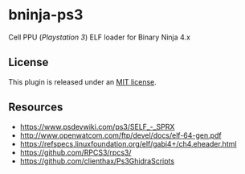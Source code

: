 # bninja-ps3

Cell PPU (*Playstation 3*) ELF loader for Binary Ninja 4.x

## License

This plugin is released under an [MIT license](./license).

## Resources

* https://www.psdevwiki.com/ps3/SELF_-_SPRX
* http://www.openwatcom.com/ftp/devel/docs/elf-64-gen.pdf
* https://refspecs.linuxfoundation.org/elf/gabi4+/ch4.eheader.html
* https://github.com/RPCS3/rpcs3/
* https://github.com/clienthax/Ps3GhidraScripts